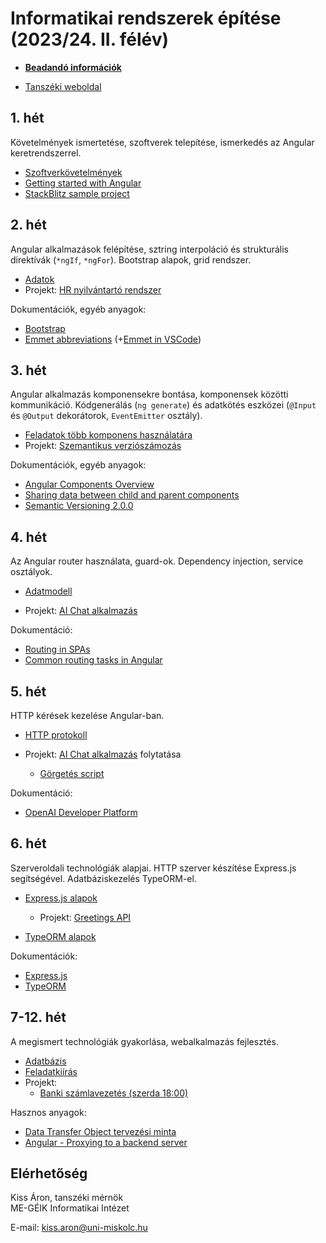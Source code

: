 # Informatikai rendszerek építése (2023/24. II. félév)

- [**Beadandó információk**](assignments.md)

- [Tanszéki weboldal](https://oktatas.iit.uni-miskolc.hu/doku.php?id=tanszek:oktatas:informatikai_rendszerek_epitese:informatikai_rendszerek_epitese)

## 1. hét
Követelmények ismertetése, szoftverek telepítése, ismerkedés az Angular keretrendszerrel.
- [Szoftverkövetelmények](sw_requirements.md)
- [Getting started with Angular](https://angular.io/start)
- [StackBlitz sample project](https://angular.io/generated/live-examples/getting-started-v0/stackblitz.html)

## 2. hét
Angular alkalmazások felépítése, sztring interpoláció és strukturális direktívák (`*ngIf`, `*ngFor`). Bootstrap alapok, grid rendszer.

- [Adatok](https://github.com/aron123/infrend-2024/blob/main/_data/applicants.ts)
- Projekt: [HR nyilvántartó rendszer](https://github.com/aron123/infrend-2024/tree/main/hr-application)

Dokumentációk, egyéb anyagok:
- [Bootstrap](https://getbootstrap.com/docs)
- [Emmet abbreviations](https://docs.emmet.io/abbreviations/syntax/) (+[Emmet in VSCode](https://code.visualstudio.com/docs/editor/emmet))

## 3. hét
Angular alkalmazás komponensekre bontása, komponensek közötti kommunikáció. Kódgenerálás (`ng generate`) és adatkötés eszközei (`@Input` és `@Output` dekorátorok, `EventEmitter` osztály).

- [Feladatok több komponens használatára](component-interaction.md)
- Projekt: [Szemantikus verziószámozás](https://github.com/aron123/infrend-2024/tree/main/semver)

Dokumentációk, egyéb anyagok:
- [Angular Components Overview](https://angular.io/guide/component-overview)
- [Sharing data between child and parent components](https://angular.io/guide/inputs-outputs)
- [Semantic Versioning 2.0.0](https://semver.org/)

## 4. hét
Az Angular router használata, guard-ok. Dependency injection, service osztályok.

- [Adatmodell](https://github.com/aron123/infrend-2024/blob/main/_data/chat-gpt.models.ts)

- Projekt: [AI Chat alkalmazás](https://github.com/aron123/infrend-2024/tree/main/ai-chat)

Dokumentáció:
- [Routing in SPAs](https://web.archive.org/web/20220715185902/https://dev.to/marcomonsanto/routing-in-spas-173i)
- [Common routing tasks in Angular](https://angular.io/guide/router)

## 5. hét
HTTP kérések kezelése Angular-ban.

- [HTTP protokoll](http.md)

- Projekt: [AI Chat alkalmazás](https://github.com/aron123/infrend-2024/tree/main/ai-chat) folytatása
    - [Görgetés script](scrolling.md)

Dokumentáció:
- [OpenAI Developer Platform](https://platform.openai.com/)

## 6. hét
Szerveroldali technológiák alapjai. HTTP szerver készítése Express.js segítségével. Adatbáziskezelés TypeORM-el.

- [Express.js alapok](express.md)
    - Projekt: [Greetings API](https://github.com/aron123/infrend-2024/tree/main/express-intro)
    
- [TypeORM alapok](typeorm.md)

Dokumentációk:
- [Express.js](https://expressjs.com/)
- [TypeORM](https://typeorm.io/)

## 7-12. hét
A megismert technológiák gyakorlása, webalkalmazás fejlesztés.

- [Adatbázis](https://raw.githubusercontent.com/aron123/infrend-2024/main/_data/users.sql)
- [Feladatkiírás](https://edu.iit.uni-miskolc.hu/tanszek:oktatas:informatikai_rendszerek_epitese:feleves_feladat#banki_szamlavezetes)
- Projekt:
    - [Banki számlavezetés (szerda 18:00)](https://github.com/aron123/infrend-2024/tree/main/banking-app-sz18)


Hasznos anyagok:
- [Data Transfer Object tervezési minta](https://en.wikipedia.org/wiki/Data_transfer_object)
- [Angular - Proxying to a backend server](https://angular.io/guide/build#proxying-to-a-backend-server)

## Elérhetőség
Kiss Áron, tanszéki mérnök<br>
ME-GÉIK Informatikai Intézet

E-mail: kiss.aron@uni-miskolc.hu
